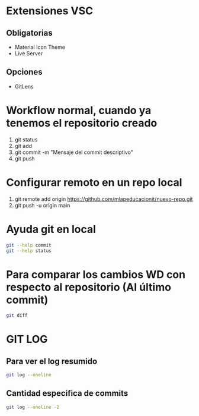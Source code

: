 # Extensiones VSC

## Obligatorias
* Material Icon Theme
* Live Server

## Opciones
* GitLens

# Workflow normal, cuando ya tenemos el repositorio creado

1. git status
2. git add <nombre-archivo>
3. git commit -m "Mensaje del commit descriptivo"
4. git push

# Configurar remoto en un repo local

1. git remote add origin https://github.com/mlapeducacionit/nuevo-repo.git
2. git push -u origin main

# Ayuda git en local

```sh
git --help commit
git --help status
```

# Para comparar los cambios WD con respecto al repositorio (Al último commit)

```sh
git diff
```

# GIT LOG

## Para ver el log resumido

```sh
git log --oneline
```

## Cantidad especifica de commits
```sh
git log --oneline -2
```